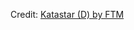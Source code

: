 <div id="observablehq-394c972c"></div>
<p>Credit: <a href="https://observablehq.com/d/00ac78dced40db9f">Katastar (D) by FTM</a></p>

<link rel="stylesheet" href="https://cdn.jsdelivr.net/npm/@observablehq/inspector@5/dist/inspector.css">
<script type="module">
import {Runtime, Inspector} from "https://cdn.jsdelivr.net/npm/@observablehq/runtime@5/dist/runtime.js";
import define from "https://api.observablehq.com/d/00ac78dced40db9f.js?v=4";
new Runtime().module(define, Inspector.into("#observablehq-394c972c"));
</script>
